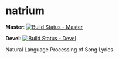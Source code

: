 # natrium
**Master**: [![Build Status - Master](https://travis-ci.org/AdamuKaapan/natrium.svg?branch=master)](https://travis-ci.org/AdamuKaapan/natrium)

**Devel**: [![Build Status - Devel](https://travis-ci.org/AdamuKaapan/natrium.svg?branch=devel)](https://travis-ci.org/AdamuKaapan/natrium)

Natural Language Processing of Song Lyrics

